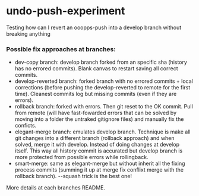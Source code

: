 # undo-push-experiment

Testing how can I revert an ooopps-push into a develop branch without breaking anything

### Possible fix approaches at branches:

- dev-copy branch: develop branch forked from an specific sha (history has no errored commits). Blank canvas to restart saving all correct commits.
- develop-reverted branch: forked branch with no errored commits + local corrections (before pushing the develop-reverted to remote for the first time). Cleanest commits log but missing commits (even if they are errors).
- rollback branch: forked with errors. Then git reset to the OK commit. Pull from remote (will have fast-fowarded errors that can be solved by moving into a folder the untraked gitignore files) and manually fix the conficts.
- elegant-merge branch: emulates develop branch. Technique is make all git changes into a different branch (rollback approach) and when solved, merge it with develop. Instead of doing changes at develop itself. This way all history commit is accurated but develop branch is more protected from possible errors while rollingback.
- smart-merge: same as elegant-merge but without inherit all the fixing process commits (summing it up at merge fix conflixt merge with the rollback branch). --squash trick is the best one!

More details at each branches README.
